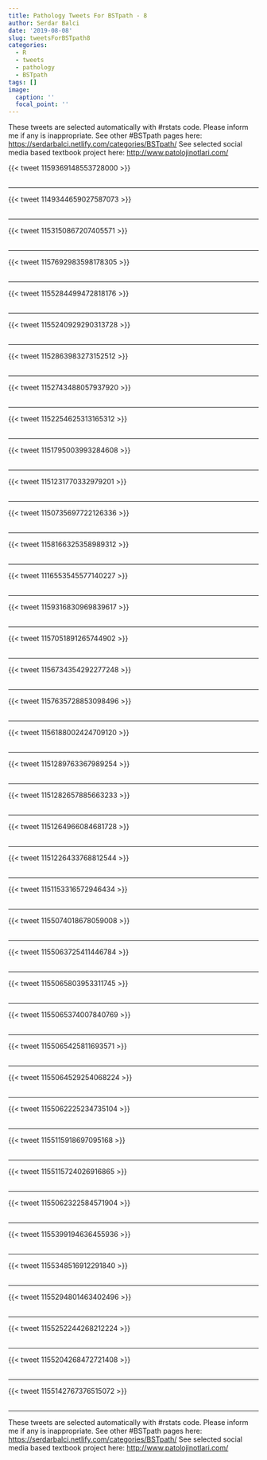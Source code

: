 ```yaml
---
title: Pathology Tweets For BSTpath - 8
author: Serdar Balci
date: '2019-08-08'
slug: tweetsForBSTpath8
categories:
  - R
  - tweets
  - pathology
  - BSTpath
tags: []
image:
  caption: ''
  focal_point: ''
---
```



These tweets are selected automatically with #rstats code. Please inform me if any is inappropriate.
See other #BSTpath pages here: https://serdarbalci.netlify.com/categories/BSTpath/ 
See selected social media based textbook project here: http://www.patolojinotlari.com/

{{< tweet 1159369148553728000 >}}
<br>
<br>
<hr>
{{< tweet 1149344659027587073 >}}
<br>
<br>
<hr>
{{< tweet 1153150867207405571 >}}
<br>
<br>
<hr>
{{< tweet 1157692983598178305 >}}
<br>
<br>
<hr>
{{< tweet 1155284499472818176 >}}
<br>
<br>
<hr>
{{< tweet 1155240929290313728 >}}
<br>
<br>
<hr>
{{< tweet 1152863983273152512 >}}
<br>
<br>
<hr>
{{< tweet 1152743488057937920 >}}
<br>
<br>
<hr>
{{< tweet 1152254625313165312 >}}
<br>
<br>
<hr>
{{< tweet 1151795003993284608 >}}
<br>
<br>
<hr>
{{< tweet 1151231770332979201 >}}
<br>
<br>
<hr>
{{< tweet 1150735697722126336 >}}
<br>
<br>
<hr>
{{< tweet 1158166325358989312 >}}
<br>
<br>
<hr>
{{< tweet 1116553545577140227 >}}
<br>
<br>
<hr>
{{< tweet 1159316830969839617 >}}
<br>
<br>
<hr>
{{< tweet 1157051891265744902 >}}
<br>
<br>
<hr>
{{< tweet 1156734354292277248 >}}
<br>
<br>
<hr>
{{< tweet 1157635728853098496 >}}
<br>
<br>
<hr>
{{< tweet 1156188002424709120 >}}
<br>
<br>
<hr>
{{< tweet 1151289763367989254 >}}
<br>
<br>
<hr>
{{< tweet 1151282657885663233 >}}
<br>
<br>
<hr>
{{< tweet 1151264966084681728 >}}
<br>
<br>
<hr>
{{< tweet 1151226433768812544 >}}
<br>
<br>
<hr>
{{< tweet 1151153316572946434 >}}
<br>
<br>
<hr>
{{< tweet 1155074018678059008 >}}
<br>
<br>
<hr>
{{< tweet 1155063725411446784 >}}
<br>
<br>
<hr>
{{< tweet 1155065803953311745 >}}
<br>
<br>
<hr>
{{< tweet 1155065374007840769 >}}
<br>
<br>
<hr>
{{< tweet 1155065425811693571 >}}
<br>
<br>
<hr>
{{< tweet 1155064529254068224 >}}
<br>
<br>
<hr>
{{< tweet 1155062225234735104 >}}
<br>
<br>
<hr>
{{< tweet 1155115918697095168 >}}
<br>
<br>
<hr>
{{< tweet 1155115724026916865 >}}
<br>
<br>
<hr>
{{< tweet 1155062322584571904 >}}
<br>
<br>
<hr>
{{< tweet 1155399194636455936 >}}
<br>
<br>
<hr>
{{< tweet 1155348516912291840 >}}
<br>
<br>
<hr>
{{< tweet 1155294801463402496 >}}
<br>
<br>
<hr>
{{< tweet 1155252244268212224 >}}
<br>
<br>
<hr>
{{< tweet 1155204268472721408 >}}
<br>
<br>
<hr>
{{< tweet 1155142767376515072 >}}
<br>
<br>
<hr>


These tweets are selected automatically with #rstats code. Please inform me if any is inappropriate.
See other #BSTpath pages here: https://serdarbalci.netlify.com/categories/BSTpath/ 
See selected social media based textbook project here: http://www.patolojinotlari.com/
